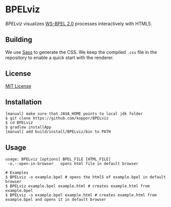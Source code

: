 # BPELviz

*BPELviz* visualizes [WS-BPEL 2.0] processes interactively with HTML5.

## Building

We use [Sass] to generate the CSS.
We keep the compiled `.css` file in the repository to enable a quick start with the renderer.

## License

[MIT License]

  [WS-BPEL 2.0]: http://docs.oasis-open.org/wsbpel/2.0/wsbpel-v2.0.html
  [MIT License]: http://opensource.org/licenses/MIT
  [Sass]: http://sass-lang.com
  [saxon]: http://saxon.sourceforge.net/

## Installation

    [manual] make sure that JAVA_HOME points to local jdk folder
    $ git clone https://github.com/koppor/BPELviz
    $ cd BPELviz
    $ gradlew installApp
    [manual] add build/install/BPELviz/bin to PATH

## Usage

    usage: BPELviz [options] BPEL_FILE [HTML_FILE]
     -o,--open-in-browser   opens html file in default browser

    # Examples
    $ BPELviz -o example.bpel # opens the html5 of example.bpel in default browser
    $ BPELviz example.bpel example.html # creates example.html from example.bpel
    $ BPELviz -o example.bpel example.html # creates example.html from example.bpel and opens it in default browser
